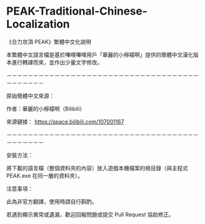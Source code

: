 # PEAK-Traditional-Chinese-Localization
《合力攻頂 PEAK》繁體中文化說明

本繁體中文語言檔是基於嗶哩嗶哩用戶「華麗的小檸檬啊」提供的簡體中文漢化版本進行轉譯而來，並作出少量文字修改。

－－－－－－－－－－－－－－－－－－－－－－－－－－－－－－－－－－－－－－－－－－－

原始簡體中文來源：

作者：華麗的小檸檬啊（Bilibili）

來源鏈接：
https://space.bilibili.com/107001167


－－－－－－－－－－－－－－－－－－－－－－－－－－－－－－－－－－－－－－－－－－－

安裝方法：

將下載的語言檔（整個資料夾的內容）放入遊戲本機檔案的根目錄（與主程式 PEAK.exe 在同一層的資料夾）。


注意事項：

此為非官方翻譯，使用時請自行斟酌。

若遇到顯示異常或遺漏，歡迎回報問題或提交 Pull Request 協助修正。
